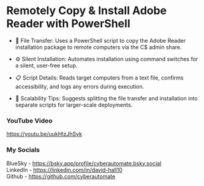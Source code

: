 # Remotely Copy & Install Adobe Reader with PowerShell

- 📂 File Transfer: Uses a PowerShell script to copy the Adobe Reader installation package to remote computers via the C$ admin share.

- ⚙️ Silent Installation: Automates installation using command switches for a silent, user-free setup.

- 📋 Script Details: Reads target computers from a text file, confirms accessibility, and logs any errors during execution.

- 🔄 Scalability Tips: Suggests splitting the file transfer and installation into separate scripts for larger-scale deployments.

### YouTube Video ###
https://youtu.be/uukHIzJhSyk

### My Socials ###
BlueSky - https://bsky.app/profile/cyberautomate.bsky.social<br/>
LinkedIn - https://linkedin.com/in/david-hall10 <br/>
Github - https://github.com/cyberautomate